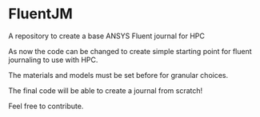 # FluentJM
 A repository to create a base ANSYS Fluent journal for HPC

As now the code can be changed to create simple starting point for fluent journaling to use with HPC.

The materials and models must be set before for granular choices.

The final code will be able to create a journal from scratch!

Feel free to contribute.
